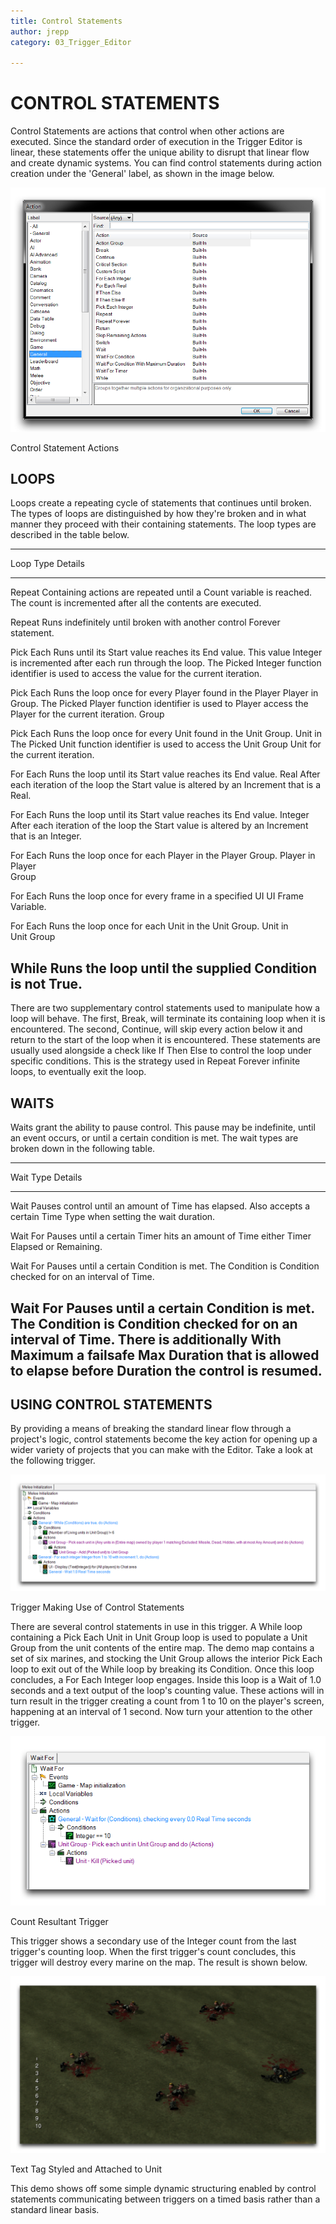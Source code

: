```yaml
---
title: Control Statements
author: jrepp
category: 03_Trigger_Editor

---
```

CONTROL STATEMENTS
==================

Control Statements are actions that control when other actions are
executed. Since the standard order of execution in the Trigger Editor is
linear, these statements offer the unique ability to disrupt that linear
flow and create dynamic systems. You can find control statements during
action creation under the 'General' label, as shown in the image below.

![Image](./042_Control_Statements/image1.png)

Control Statement Actions

LOOPS
-----

Loops create a repeating cycle of statements that continues until
broken. The types of loops are distinguished by how they're broken and
in what manner they proceed with their containing statements. The loop
types are described in the table below.

  -----------------------------------------------------------------------
  Loop Type  Details
  ---------- ------------------------------------------------------------
  Repeat     Containing actions are repeated until a Count variable is
             reached. The count is incremented after all the contents are
             executed.

  Repeat     Runs indefinitely until broken with another control
  Forever    statement.

  Pick Each  Runs until its Start value reaches its End value. This value
  Integer    is incremented after each run through the loop. The Picked
             Integer function identifier is used to access the value for
             the current iteration.

  Pick Each  Runs the loop once for every Player found in the Player
  Player in  Group. The Picked Player function identifier is used to
  Player     access the Player for the current iteration.
  Group      

  Pick Each  Runs the loop once for every Unit found in the Unit Group.
  Unit in    The Picked Unit function identifier is used to access the
  Unit Group Unit for the current iteration.

  For Each   Runs the loop until its Start value reaches its End value.
  Real       After each iteration of the loop the Start value is altered
             by an Increment that is a Real.

  For Each   Runs the loop until its Start value reaches its End value.
  Integer    After each iteration of the loop the Start value is altered
             by an Increment that is an Integer.

  For Each   Runs the loop once for each Player in the Player Group.
  Player in  
  Player     
  Group      

  For Each   Runs the loop once for every frame in a specified UI
  UI Frame   Variable.

  For Each   Runs the loop once for each Unit in the Unit Group.
  Unit in    
  Unit Group 

  While      Runs the loop until the supplied Condition is not True.
  -----------------------------------------------------------------------

There are two supplementary control statements used to manipulate how a
loop will behave. The first, Break, will terminate its containing loop
when it is encountered. The second, Continue, will skip every action
below it and return to the start of the loop when it is encountered.
These statements are usually used alongside a check like If Then Else to
control the loop under specific conditions. This is the strategy used in
Repeat Forever infinite loops, to eventually exit the loop.

WAITS
-----

Waits grant the ability to pause control. This pause may be indefinite,
until an event occurs, or until a certain condition is met. The wait
types are broken down in the following table.

  -----------------------------------------------------------------------
  Wait Type    Details
  ------------ ----------------------------------------------------------
  Wait         Pauses control until an amount of Time has elapsed. Also
               accepts a certain Time Type when setting the wait
               duration.

  Wait For     Pauses until a certain Timer hits an amount of Time either
  Timer        Elapsed or Remaining.

  Wait For     Pauses until a certain Condition is met. The Condition is
  Condition    checked for on an interval of Time.

  Wait For     Pauses until a certain Condition is met. The Condition is
  Condition    checked for on an interval of Time. There is additionally
  With Maximum a failsafe Max Duration that is allowed to elapse before
  Duration     the control is resumed.
  -----------------------------------------------------------------------

USING CONTROL STATEMENTS
------------------------

By providing a means of breaking the standard linear flow through a
project's logic, control statements become the key action for opening up
a wider variety of projects that you can make with the Editor. Take a
look at the following trigger.

![Image](./042_Control_Statements/image2.png)

Trigger Making Use of Control Statements

There are several control statements in use in this trigger. A While
loop containing a Pick Each Unit in Unit Group loop is used to populate
a Unit Group from the unit contents of the entire map. The demo map
contains a set of six marines, and stocking the Unit Group allows the
interior Pick Each loop to exit out of the While loop by breaking its
Condition. Once this loop concludes, a For Each Integer loop engages.
Inside this loop is a Wait of 1.0 seconds and a text output of the
loop's counting value. These actions will in turn result in the trigger
creating a count from 1 to 10 on the player's screen, happening at an
interval of 1 second. Now turn your attention to the other trigger.

![Image](./042_Control_Statements/image3.png)

Count Resultant Trigger

This trigger shows a secondary use of the Integer count from the last
trigger's counting loop. When the first trigger's count concludes, this
trigger will destroy every marine on the map. The result is shown below.

![Image](./042_Control_Statements/image4.png)

Text Tag Styled and Attached to Unit

This demo shows off some simple dynamic structuring enabled by control
statements communicating between triggers on a timed basis rather than a
standard linear basis.

